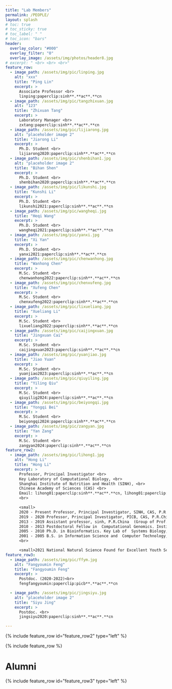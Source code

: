 ```yaml
---
title: "Lab Members"
permalink: /PEOPLE/
layout: splash
# toc: true
# toc_sticky: true
# toc_label: " "
# toc_icon: "bars"
header:
  overlay_color: "#000"
  overlay_filter: "0"
  overlay_image: /assets/img/photos/header8.jpg
# excerpt: " <br> <br> <br>"
feature_row:
  - image_path: /assets/img/pic/linping.jpg
    alt: "xxx"
    title: "Ping Lin"
    excerpt: >
      Associate Professor <br>
      linping:paperclip:sinh**.**ac**.**cn
  - image_path: /assets/img/pic/tangzhixuan.jpg
    alt: "123"
    title: "Zhixuan Tang"
    excerpt: >
      Laboratory Manager <br>
      zxtang:paperclip:sinh**.**ac**.**cn
  - image_path: /assets/img/pic/lijiarong.jpg
    alt: "placeholder image 2"
    title: "Jiarong Li"
    excerpt: >
      Ph.D. Student <br>
      lijiarong2020:paperclip:sinh**.**ac**.**cn
  - image_path: /assets/img/pic/shenbihan1.jpg
    alt: "placeholder image 2"
    title: "Bihan Shen"
    excerpt: >
      Ph.D. Student <br>
      shenbihan2020:paperclip:sinh**.**ac**.**cn
  - image_path: /assets/img/pic/likunshi.jpg
    title: "Kunshi Li"
    excerpt: >
      Ph.D. Student <br>
      likunshi2021:paperclip:sinh**.**ac**.**cn
  - image_path: /assets/img/pic/wangheqi.jpg
    title: "Heqi Wang"
    excerpt: >
      Ph.D. Student <br>
      wangheqi2021:paperclip:sinh**.**ac**.**cn
  - image_path: /assets/img/pic/yanxi.jpg
    title: "Xi Yan"
    excerpt: >
      Ph.D. Student <br>
      yanxi2021:paperclip:sinh**.**ac**.**cn
  - image_path: /assets/img/pic/chenwanhong.jpg
    title: "Wanhong Chen"
    excerpt: >
      M.Sc. Student <br>
      chenwanhong2022:paperclip:sinh**.**ac**.**cn
  - image_path: /assets/img/pic/chenxufeng.jpg
    title: "Xufeng Chen"
    excerpt: >
      M.Sc. Student <br>
      chenxufeng2022:paperclip:sinh**.**ac**.**cn
  - image_path: /assets/img/pic/lixueliang.jpg
    title: "Xueliang Li"
    excerpt: >
      M.Sc. Student <br>
      lixueliang2022:paperclip:sinh**.**ac**.**cn
  - image_path: /assets/img/pic/caijingxuan.jpg
    title: "Jingxuan Cai"
    excerpt: >
      M.Sc. Student <br>
      caijingxuan2023:paperclip:sinh**.**ac**.**cn
  - image_path: /assets/img/pic/yuanjiao.jpg
    title: "Jiao Yuan"
    excerpt: >
      M.Sc. Student <br>
      yuanjiao2023:paperclip:sinh**.**ac**.**cn
  - image_path: /assets/img/pic/qiuyiling.jpg
    title: "Yiling Qiu"
    excerpt: >
      M.Sc. Student <br>
      qiuyilig2024:paperclip:sinh**.**ac**.**cn
  - image_path: /assets/img/pic/beiyongqi.jpg
    title: "Yongqi Bei"
    excerpt: >
      M.Sc. Student <br>
      beiyongqi2024:paperclip:sinh**.**ac**.**cn
  - image_path: /assets/img/pic/zangyan.jpg
    title: "Yan Zang"
    excerpt: >
      M.Sc. Student <br>
      zangyan2024:paperclip:sinh**.**ac**.**cn
feature_row2:
  - image_path: /assets/img/pic/lihong1.jpg
    alt: "Hong Li"
    title: "Hong Li"
    excerpt: >
      Professor, Principal Investigator <br>
      Key Laboratory of Computational Biology, <br>
      Shanghai Institute of Nutrition and Health (SINH), <br>
      Chinese Academy of Sciences (CAS) <br>
      Email: lihong01:paperclip:sinh**.**ac**.**cn, lihong01:paperclip:sibs**.**ac**.**cn <br>
      <br>

      <small>
      2020 - Present Professor, Principal Investigator, SINH, CAS, P.R.China <br>
      2019 - 2020 Professor, Principal Investigator, PICB, CAS, P.R.China <br>
      2013 - 2019 Assistant professor, sinh, P.R.China  (Group of Prof. Yixue Li). <br>
      2010 - 2013 Postdoctoral Fellow in  Computational Genomics. Institute for Systems Biology, Seattle, WA, USA  (Laboratory of Prof. Leroy Hood). <br>
      2005 - 2010 Ph.D. in Bioinformatics. Key Lab of  Systems Biology, CAS, P.R.China (Group of Prof. Yixue  Li). <br>
      2001 - 2005 B.S. in Information Science and  Computer Technology, Central South University. <br></small>
      <br>

      <small>2021 National Natural Science Found for Excellent Youth Scientists <br></small>
feature_row3:
  - image_path: /assets/img/pic/ffym.jpg
    alt: "Fangyoumin Feng"
    title: "Fangyoumin Feng"
    excerpt: >
      Postdoc. (2020-2022)<br>
      fengfangyoumin:paperclip:picb**.**ac**.**cn

  - image_path: /assets/img/pic/jingsiyu.jpg
    alt: "placeholder image 2"
    title: "Siyu Jing"
    excerpt: >
      Postdoc. <br>
      jingsiyu2020:paperclip:sinh**.**ac**.**cn

---
```



{% include feature_row id="feature_row2" type="left" %}

{% include feature_row %}

<div class="feature__wrapper">
<h1>Alumni</h1>
<!-- <p>Fangyoumin Feng, Postdoc (2020-2022)</p>
    <div class="feature__item--left">
      <div class="archive__item">
        <div class="archive__item-teaser">
          <img src="/assets/img/pic/ffym.jpg"
                alt="xxx">
        </div>
        <div class="archive__item-body">
            <h2 class="archive__item-title">Fangyoumin Feng</h2>
            <div class="archive__item-excerpt">
              Postdoc (2020-2022)<br>
              fengfangyoumin:paperclip:picb.ac.cn
            </div>
        </div>
      </div>
    </div> -->
</div>

{% include feature_row id="feature_row3" type="left" %}
